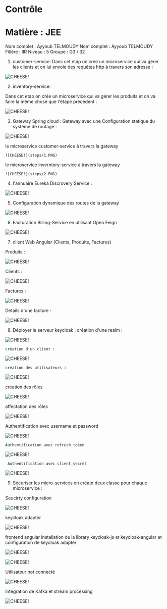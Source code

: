 
# Contrôle           
# Matière : JEE 
Nom complet : Ayyoub TELMOUDY
Nom complet : Ayyoub TELMOUDY
Filière : IIR Niveau : 5 
Groupe : G3 / 32

1) customer-service:
 Dans cet etap on crée un microservice qui va gérer les clients et on lui envoie des requêtes http à travers son adresse :
 
![CHEESE!](steps/customers_microservice.PNG)

2) inventory-service:

 Dans cet etap on crée un microservice qui va gérer les produits et on va faire la même chose que l'étape précédent :
 
 ![CHEESE!](steps/products_microservice.PNG)
 
 3) Gateway Spring cloud :
    Gateway avec une Configuration statique du système de routage :
 
 ![CHEESE!](steps/gateway_static_configuration.PNG)

  le microservice customer-service à travers la gateway 

    ![CHEESE!](steps/1.PNG)

  le microservice inverntory-service à travers la gateway

    ![CHEESE!](steps/2.PNG)

 4) l'annuaire Eureka Discrovery Service :

   ![CHEESE!](steps/eruka_server.PNG)

 5) Configuration dynamique des routes de la gateway
 
  ![CHEESE!](steps/dynamic_configuration_gateway.PNG)
  
 6) Facturation Billing-Service en utilisant Open Feign
 
  ![CHEESE!](steps/billing_microservices.PNG)
  
7) client Web Angular (Clients, Produits, Factures)

 Produits :

 ![CHEESE!](steps/products.PNG)
 
  Clients :

 ![CHEESE!](steps/customers.PNG)
 
  Factures :

 ![CHEESE!](steps/orders.PNG)
 
  Details d'une facture :

 ![CHEESE!](steps/order-details.PNG)
 
 8) Déployer le serveur keycloak :
   création d'une realm :
   
 ![CHEESE!](steps/create_realm.PNG)
 
 
    création d'un client :
   
 ![CHEESE!](steps/create_client.PNG)
 
 
    création des utilisateurs :
   
 ![CHEESE!](steps/Users.PNG)
 
 
 création des rôles 
 
 ![CHEESE!](steps/create_roles.PNG)
 
 
  affectation des rôles 
 
 ![CHEESE!](steps/assign_roles.PNG)
 
   Authentification avec username et password  
 
 ![CHEESE!](steps/mode_1.PNG)
 
 
    Authentification avec refresh token  
 
 ![CHEESE!](steps/mode_2.PNG)
 
 
     Authentification avec client_secret
 
 ![CHEESE!](steps/mode_3.PNG)
 
 9) Sécuriser les micro-services on créatn deux classe pour chaque microservice : 
 
 Seucirty configuration
 
 ![CHEESE!](steps/security_configuration.PNG)
 
  
keycloak adapter
 
 ![CHEESE!](steps/keycloak_adapter.PNG)
 
 
frontend angular
installation de la library keycloak-js et keycloak-angular et configuration de keycloak adapter

 ![CHEESE!](steps/keycloak1.PNG)

 
![CHEESE!](steps/keycloak2.PNG)
 
 Utilisateur not connecté
 
  ![CHEESE!](steps/notauth.PNG)

 Intégration de Kafka et stream processing
 
  ![CHEESE!](steps/stream.PNG)
 
 
 
 
 
 

